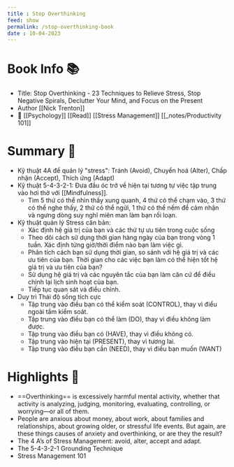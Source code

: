 ```yaml
---
title : Stop Overthinking
feed: show
permalink: /stop-overthinking-book
date : 10-04-2023
---
```


# Book Info 📚
- Title: Stop Overthinking - 23 Techniques to Relieve Stress, Stop Negative Spirals, Declutter Your Mind, and Focus on the Present
- Author [[Nick Trenton]]
- 🔗  [[Psychology]] [[Read]] [[Stress Management]] [[_notes/Productivity 101]]

# Summary 💬
- Kỹ thuật 4A để quản lý "stress": Tránh (Avoid), Chuyển hoá (Alter), Chấp nhận (Accept), Thích ứng (Adapt)
- Kỹ thuật 5-4-3-2-1: Đưa đầu óc trở về hiện tại tương tự việc tập trung vào hơi thở với [[Mindfulness]].
	- Tìm 5 thứ có thể nhìn thấy xung quanh, 4 thứ có thể chạm vào, 3 thứ có thể nghe thấy, 2 thứ có thể ngửi, 1 thứ có thể nếm để cảm nhận và ngưng dòng suy nghĩ miên man làm bạn rối loạn.
- Kỹ thuật quản lý Stress căn bản:
	- Xác định hệ giá trị của bạn và các thứ tự ưu tiên trong cuộc sống
	- Theo dõi cách sử dụng thời gian hàng ngày của bạn trong vòng 1 tuần. Xác định từng giờ/thời điểm nào bạn làm việc gì.
	- Phân tích cách bạn sử dụng thời gian, so sánh với hệ giá trị và các ưu tiên của bạn. Thời gian cho các việc bạn làm có thể hiện tốt hệ giá trị và ưu tiên của bạn?
	- Sử dụng hệ giá trị và các nguyên tắc của bạn làm căn cứ để điều chỉnh lại lịch sinh hoạt của bạn.
	- Tiếp tục quan sát và điều chỉnh.
- Duy trì Thái độ sống tích cực
	- Tập trung vào điều bạn có thể kiểm soát (CONTROL), thay vì điểu ngoài tầm kiểm soát.
	- Tập trung vào điều bạn có thể làm (DO), thay vì điều không làm được.
	- Tập trung vào điều bạn có (HAVE), thay vì điều không có.
	- Tập trung vào hiện tại (PRESENT), thay vì tương lai.
	- Tập trung vào điều bạn cần (NEED), thay vì điều bạn muốn (WANT)

# Highlights 📒
- ==Overthinking== is excessively harmful mental activity, whether that activity is analyzing, judging, monitoring, evaluating, controlling, or worrying—or all of them.
- People are anxious about money, about work, about families and relationships, about growing older, or stressful life events. But again, are these things causes of anxiety and overthinking, or are they the result?
- The 4 A’s of Stress Management: avoid, alter, accept and adapt.
- The 5-4-3-2-1 Grounding Technique
- Stress Management 101